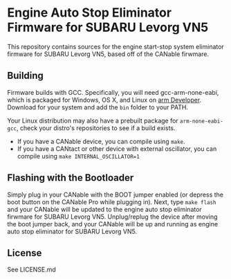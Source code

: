 # Engine Auto Stop Eliminator Firmware for SUBARU Levorg VN5

This repository contains sources for the engine start-stop system eliminator firmware for SUBARU Levorg VN5, based off of the CANable firwmare.

## Building

Firmware builds with GCC. Specifically, you will need gcc-arm-none-eabi, which
is packaged for Windows, OS X, and Linux on
[arm Developer](https://developer.arm.com/Tools%20and%20Software/GNU%20Toolchain). Download for your
system and add the `bin` folder to your PATH.

Your Linux distribution may also have a prebuilt package for `arm-none-eabi-gcc`, check your distro's repositories to see if a build exists.

- If you have a CANable device, you can compile using `make`. 
- If you have a CANtact or other device with external oscillator, you can compile using `make INTERNAL_OSCILLATOR=1`

## Flashing with the Bootloader

Simply plug in your CANable with the BOOT jumper enabled (or depress the boot button on the CANable Pro while plugging in). Next, type `make flash` and your CANable will be updated to the engine auto stop eliminator firwmare for SUBARU Levorg VN5. Unplug/replug the device after moving the boot jumper back, and your CANable will be up and running as engine auto stop eliminator for SUBARU Levorg VN5.

## License

See LICENSE.md
